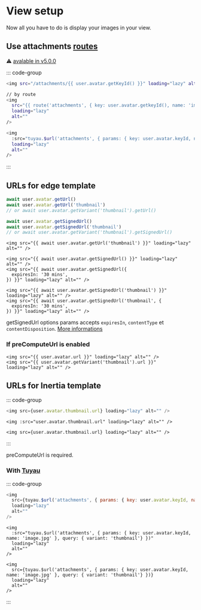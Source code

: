 # View setup

Now all you have to do is display your images in your view.

## Use attachments [routes](/guide/basic_usage/route-setup)

⚠️ [avalable in v5.0.0](/changelog#_5-0-0)

::: code-group
```sh [edge]
<img src="/attachments/{{ user.avatar.getKeyId() }}" loading="lazy" alt="" />

// by route
<img 
  src="{{ route('attachments', { key: user.avatar.getkeyId(), name: 'image-name.jpg' }) }}"
  loading="lazy"
  alt=""
/>
```
```sh [Tuyau]
<img
  :src="tuyau.$url('attachments', { params: { key: user.avatar.keyId, name: 'image-name.jpg' }})"
  loading="lazy"
  alt=""
/>
```
:::


## URLs for edge template

```ts
await user.avatar.getUrl()
await user.avatar.getUrl('thumbnail')
// or await user.avatar.getVariant('thumbnail').getUrl()

await user.avatar.getSignedUrl()
await user.avatar.getSignedUrl('thumbnail')
// or await user.avatar.getVariant('thumbnail').getSignedUrl()
```

```edge
<img src="{{ await user.avatar.getUrl('thumbnail') }}" loading="lazy" alt="" />

<img src="{{ await user.avatar.getSignedUrl() }}" loading="lazy" alt="" />
<img src="{{ await user.avatar.getSignedUrl({
  expiresIn: '30 mins',
}) }}" loading="lazy" alt="" />

<img src="{{ await user.avatar.getSignedUrl('thumbnail') }}" loading="lazy" alt="" />
<img src="{{ await user.avatar.getSignedUrl('thumbnail', {
  expiresIn: '30 mins',
}) }}" loading="lazy" alt="" />
```

getSignedUrl options params accepts `expiresIn`, `contentType` et `contentDisposition`. [More informations](https://flydrive.dev/docs/disk_api#getsignedurl)

### If preComputeUrl is enabled

```edge
<img src="{{ user.avatar.url }}" loading="lazy" alt="" />
<img src="{{ user.avatar.getVariant('thumbnail').url }}" loading="lazy" alt="" />
```


## URLs for Inertia template

::: code-group
```js [react]
<img src={user.avatar.thumbnail.url} loading="lazy" alt="" />
```

```vue
<img :src="user.avatar.thumbnail.url" loading="lazy" alt="" />
```

```svelte
<img src={user.avatar.thumbnail.url} loading="lazy" alt="" />
```
:::

preComputeUrl is required.

### With [Tuyau](https://tuyau.julr.dev)

::: code-group
```js [react]
<img
  src={tuyau.$url('attachments', { params: { key: user.avatar.keyId, name: 'image.jpg' }, query: { variant: 'thumbnail'} })}
  loading="lazy"
  alt=""
/>
```

```vue
<img
  :src="tuyau.$url('attachments', { params: { key: user.avatar.keyId, name: 'image.jpg' }, query: { variant: 'thumbnail'} })"
  loading="lazy"
  alt=""
/>
```

```svelte
<img
  src={tuyau.$url('attachments', { params: { key: user.avatar.keyId, name: 'image.jpg' }, query: { variant: 'thumbnail'} })}
  loading="lazy"
  alt=""
/>
```
:::